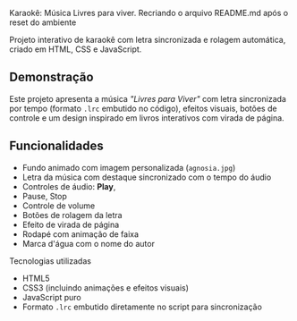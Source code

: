 Karaokê: Música Livres para viver.
Recriando o arquivo README.md após o reset do ambiente

Projeto interativo de karaokê com letra sincronizada e rolagem automática, criado em HTML, CSS e JavaScript.

## Demonstração

Este projeto apresenta a música *"Livres para Viver"* com letra sincronizada por tempo (formato `.lrc` embutido no código), efeitos visuais, botões de controle e um design inspirado em livros interativos com virada de página.

## Funcionalidades

- Fundo animado com imagem personalizada (`agnosia.jpg`)
- Letra da música com destaque sincronizado com o tempo do áudio
- Controles de áudio: **Play**,
- Pause, Stop
- Controle de volume
- Botões de rolagem da letra
- Efeito de virada de página
- Rodapé com animação de faixa
- Marca d'água com o nome do autor

Tecnologias utilizadas

- HTML5
- CSS3 (incluindo animações e efeitos visuais)
- JavaScript puro
- Formato `.lrc` embutido diretamente no script para sincronização
